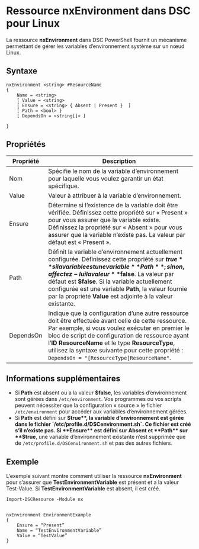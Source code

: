 # Ressource nxEnvironment dans DSC pour Linux

La ressource **nxEnvironment** dans DSC PowerShell fournit un mécanisme permettant de gérer les variables d’environnement système sur un nœud Linux.

## Syntaxe

```
nxEnvironment <string> #ResourceName
{
    Name = <string>
    [ Value = <string>
    [ Ensure = <string> { Absent | Present }  ]
    [ Path = <bool> }
    [ DependsOn = <string[]> ]

}
```

## Propriétés

|  Propriété |  Description | 
|---|---|
| Nom| Spécifie le nom de la variable d’environnement pour laquelle vous voulez garantir un état spécifique.| 
| Value| Valeur à attribuer à la variable d’environnement.| 
| Ensure| Détermine si l’existence de la variable doit être vérifiée. Définissez cette propriété sur « Present » pour vous assurer que la variable existe. Définissez la propriété sur « Absent » pour vous assurer que la variable n’existe pas. La valeur par défaut est « Present ».| 
| Path| Définit la variable d’environnement actuellement configurée. Définissez cette propriété sur **$true** si la variable est une variable **Path** ; sinon, affectez-lui la valeur **$false**. La valeur par défaut est **$false**. Si la variable actuellement configurée est une variable **Path**, la valeur fournie par la propriété **Value** est adjointe à la valeur existante.| 
| DependsOn | Indique que la configuration d’une autre ressource doit être effectuée avant celle de cette ressource. Par exemple, si vous voulez exécuter en premier le bloc de script de configuration de ressource ayant l’**ID** **ResourceName** et le type **ResourceType**, utilisez la syntaxe suivante pour cette propriété : `DependsOn = "[ResourceType]ResourceName"`.| 

## Informations supplémentaires

* Si **Path** est absent ou a la valeur **$false**, les variables d’environnement sont gérées dans `/etc/environment`. Vos programmes ou vos scripts peuvent nécessiter que la configuration « source » le fichier `/etc/environment` pour accéder aux variables d’environnement gérées.
* Si **Path** est défini sur **$true**, la variable d’environnement est gérée dans le fichier `/etc/profile.d/DSCenvironment.sh`. Ce fichier est créé s’il n’existe pas. Si **Ensure** est défini sur Absent et **Path** sur **$true**, une variable d’environnement existante n’est supprimée que de `/etc/profile.d/DSCenvironment.sh` et pas des autres fichiers.

## Exemple

L’exemple suivant montre comment utiliser la ressource **nxEnvironment** pour s’assurer que **TestEnvironmentVariable** est présent et a la valeur Test-Value. Si **TestEnvironmentVariable** est absent, il est créé.

```
Import-DSCResource -Module nx 


nxEnvironment EnvironmentExample
{
    Ensure = “Present”
    Name = “TestEnvironmentVariable”
    Value = “TestValue”
}
```


<!--HONumber=Feb16_HO4-->
